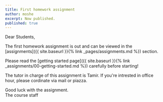 ```yaml
---
title: First homework assignment
author: moshe
excerpt: Now published.
published: true
---
```


Dear Students,

The first homework assignment is out and can be viewed in the [assignments]({{
site.baseurl }}{% link _pages/assignments.md %}) section.

Please read the [getting started page]({{ site.baseurl }}{% link
_assignments/00-getting-started.md %}) carefully before starting!


The tutor in charge of this assignment is Tamir. If you're intrested in office hour, please cordinate via mail or piazza.


Good luck with the assignment.  
The course staff
